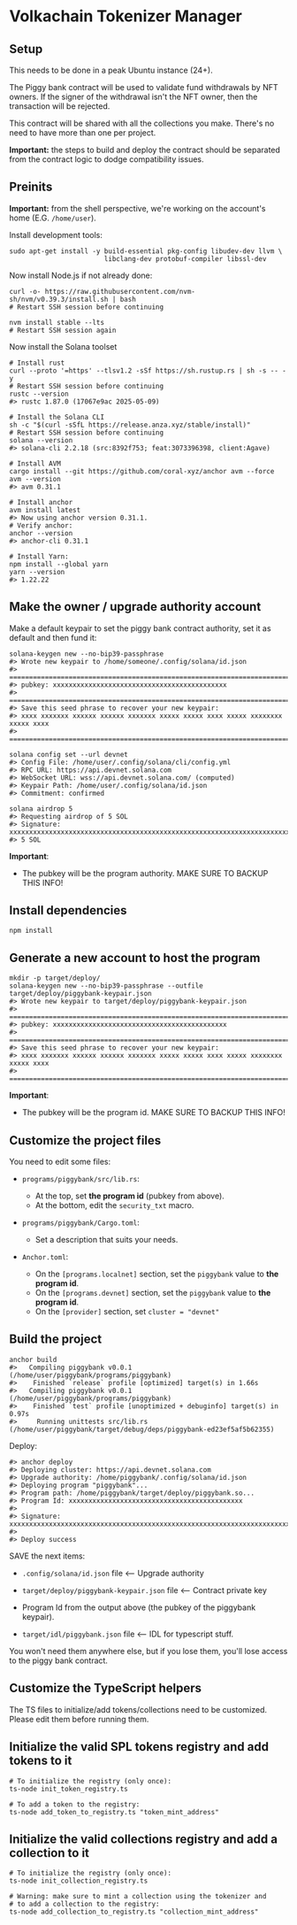
# Volkachain Tokenizer Manager

## Setup

This needs to be done in a peak Ubuntu instance (24+).

The Piggy bank contract will be used to validate fund withdrawals by NFT owners.
If the signer of the withdrawal isn't the NFT owner, then the transaction will be rejected.

This contract will be shared with all the collections you make. There's no need to have
more than one per project.

**Important:** the steps to build and deploy the contract should be separated from the
contract logic to dodge compatibility issues.

## Preinits

**Important:** from the shell perspective, we're working on the account's home (E.G. `/home/user`).

Install development tools:

```shell
sudo apt-get install -y build-essential pkg-config libudev-dev llvm \
                        libclang-dev protobuf-compiler libssl-dev
```

Now install Node.js if not already done:

```shell
curl -o- https://raw.githubusercontent.com/nvm-sh/nvm/v0.39.3/install.sh | bash
# Restart SSH session before continuing

nvm install stable --lts
# Restart SSH session again

```

Now install the Solana toolset

```shell
# Install rust
curl --proto '=https' --tlsv1.2 -sSf https://sh.rustup.rs | sh -s -- -y
# Restart SSH session before continuing 
rustc --version
#> rustc 1.87.0 (17067e9ac 2025-05-09)

# Install the Solana CLI
sh -c "$(curl -sSfL https://release.anza.xyz/stable/install)"
# Restart SSH session before continuing
solana --version
#> solana-cli 2.2.18 (src:8392f753; feat:3073396398, client:Agave)

# Install AVM
cargo install --git https://github.com/coral-xyz/anchor avm --force
avm --version
#> avm 0.31.1

# Install anchor
avm install latest
#> Now using anchor version 0.31.1.
# Verify anchor:
anchor --version
#> anchor-cli 0.31.1

# Install Yarn:
npm install --global yarn
yarn --version
#> 1.22.22
```

## Make the owner / upgrade authority account

Make a default keypair to set the piggy bank contract authority, set it as default and then  fund it:

```shell
solana-keygen new --no-bip39-passphrase
#> Wrote new keypair to /home/someone/.config/solana/id.json
#> =============================================================================
#> pubkey: xxxxxxxxxxxxxxxxxxxxxxxxxxxxxxxxxxxxxxxxxxxx
#> =============================================================================
#> Save this seed phrase to recover your new keypair:
#> xxxx xxxxxxx xxxxxx xxxxxx xxxxxxx xxxxx xxxxx xxxx xxxxx xxxxxxxx xxxxx xxxx
#> =============================================================================

solana config set --url devnet
#> Config File: /home/user/.config/solana/cli/config.yml
#> RPC URL: https://api.devnet.solana.com
#> WebSocket URL: wss://api.devnet.solana.com/ (computed)
#> Keypair Path: /home/user/.config/solana/id.json
#> Commitment: confirmed

solana airdrop 5
#> Requesting airdrop of 5 SOL
#> Signature: xxxxxxxxxxxxxxxxxxxxxxxxxxxxxxxxxxxxxxxxxxxxxxxxxxxxxxxxxxxxxxxxxxxxxxxxxxxxxxxxxxxxxxxx
#> 5 SOL
```
**Important**:

- The pubkey will be the program authority. MAKE SURE TO BACKUP THIS INFO!

## Install dependencies

```shell
npm install
```

## Generate a new account to host the program

```shell
mkdir -p target/deploy/
solana-keygen new --no-bip39-passphrase --outfile target/deploy/piggybank-keypair.json
#> Wrote new keypair to target/deploy/piggybank-keypair.json
#> =============================================================================
#> pubkey: xxxxxxxxxxxxxxxxxxxxxxxxxxxxxxxxxxxxxxxxxxxx
#> =============================================================================
#> Save this seed phrase to recover your new keypair:
#> xxxx xxxxxxx xxxxxx xxxxxx xxxxxxx xxxxx xxxxx xxxx xxxxx xxxxxxxx xxxxx xxxx
#> =============================================================================
```

**Important**:

- The pubkey will be the program id. MAKE SURE TO BACKUP THIS INFO!

## Customize the project files

You need to edit some files:

- `programs/piggybank/src/lib.rs`:
  - At the top, set **the program id** (pubkey from above).
  - At the bottom, edit the `security_txt` macro.


- `programs/piggybank/Cargo.toml`:
  - Set a description that suits your needs.


- `Anchor.toml`:
  - On the `[programs.localnet]` section, set the `piggybank` value to **the program id**.
  - On the `[programs.devnet]` section, set the `piggybank` value to **the program id**.
  - On the `[provider]` section, set `cluster = "devnet"`

## Build the project

```shell
anchor build
#>   Compiling piggybank v0.0.1 (/home/user/piggybank/programs/piggybank)
#>    Finished `release` profile [optimized] target(s) in 1.66s
#>   Compiling piggybank v0.0.1 (/home/user/piggybank/programs/piggybank)
#>    Finished `test` profile [unoptimized + debuginfo] target(s) in 0.97s
#>     Running unittests src/lib.rs (/home/user/piggybank/target/debug/deps/piggybank-ed23ef5af5b62355)
```

Deploy:

```shell
#> anchor deploy
#> Deploying cluster: https://api.devnet.solana.com
#> Upgrade authority: /home/piggybank/.config/solana/id.json
#> Deploying program "piggybank"...
#> Program path: /home/piggybank/target/deploy/piggybank.so...
#> Program Id: xxxxxxxxxxxxxxxxxxxxxxxxxxxxxxxxxxxxxxxxxxxx
#> 
#> Signature: xxxxxxxxxxxxxxxxxxxxxxxxxxxxxxxxxxxxxxxxxxxxxxxxxxxxxxxxxxxxxxxxxxxxxxxxxxxxxxxxxxxxxxxx
#> 
#> Deploy success
```

SAVE the next items:
- `.config/solana/id.json` file <-- Upgrade authority


- `target/deploy/piggybank-keypair.json` file <-- Contract private key


- Program Id from the output above (the pubkey of the piggybank keypair).


- `target/idl/piggybank.json` file <-- IDL for typescript stuff.

You won't need them anywhere else, but if you lose them, you'll lose access
to the piggy bank contract.

## Customize the TypeScript helpers

The TS files to initialize/add tokens/collections need to be customized.
Please edit them before running them.

## Initialize the valid SPL tokens registry and add tokens to it

```shell
# To initialize the registry (only once):
ts-node init_token_registry.ts

# To add a token to the registry:
ts-node add_token_to_registry.ts "token_mint_address"
```


## Initialize the valid collections registry and add a collection to it

```shell
# To initialize the registry (only once):
ts-node init_collection_registry.ts

# Warning: make sure to mint a collection using the tokenizer and 
# to add a collection to the registry:
ts-node add_collection_to_registry.ts "collection_mint_address"
```
